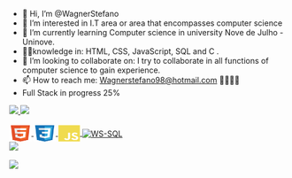 - 👋 Hi, I’m @WagnerStefano
- 👀 I’m interested in I.T area or area that encompasses computer science
- 🌱 I’m currently learning Computer science in university Nove de Julho - Uninove.
- 🐱‍👤knowledge in: HTML, CSS, JavaScript, SQL and C .
- 💞️ I’m looking to collaborate on:
I try to collaborate in all functions of computer science to gain experience.
- 📫 How to reach me: Wagnerstefano98@hotmail.com
🐱‍🏍🐱‍👓
- Full Stack in progress 25%
<!---
WagnerStefano/WagnerStefano is a ✨ special ✨ repository because its `README.md` (this file) appears on your GitHub profile.
You can click the Preview link to take a look at your changes.
--->

<div>
  <a href="https://github.com/WagnerStefano">
  <img width="42%" src="https://github-readme-stats.vercel.app/api?username=wagnerStefano&show_icons=true&theme=dracula&include_allcommits=true&count_private=true"/>
  <img width="50%" src="https://github-readme-stats.vercel.app/api/top-langs/?username=wagnerStefano&layout=compact&langs_count=16&theme=dracula"/>
</div>

<div style="display: inline_block"><br>
  <img align="center" alt="WS-HTML" height="30" width="40" src="https://raw.githubusercontent.com/devicons/devicon/master/icons/html5/html5-original.svg">
  <img align="center" alt="WS-CSS" height="30" width="40" src="https://raw.githubusercontent.com/devicons/devicon/master/icons/css3/css3-original.svg">
  <img align="center" alt="WS-Js" height="30" width="40" src="https://raw.githubusercontent.com/devicons/devicon/master/icons/javascript/javascript-plain.svg">
  <img align="center" alt="WS-SQL" height="30" width="40" src="https://cdn.jsdelivr.net/gh/devicons/devicon/icons/mysql/mysql-original.svg">
  <!--<img align="center" alt="Rafa-React" height="30" width="40" src="https://raw.githubusercontent.com/devicons/devicon/master/icons/react/react-original.svg">-->

</div >

<div>
  <a href="https://www.linkedin.com/in/wagner-stefano-96982021a/" target="_blank"><img src="https://img.shields.io/badge/-LinkedIn-%230077B5?style=for-the-badge&logo=linkedin&logoColor=white" target="_blank"></a> 
   
  <a href ="mailto:wagnerstefano98@hotmail.com"><img src="https://img.shields.io/badge/Gmail-D14836?style=for-the-badge&logo=gmail&logoColor=white" target="_blank"></a> 
</div>
